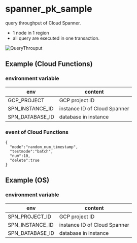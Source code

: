 # spanner_pk_sample

query throughput of Cloud Spanner.

- 1 node in 1 region
- all query are executed in one transaction.

![QueryThrouput](https://user-images.githubusercontent.com/301822/63657505-dfec0e80-c7dd-11e9-87ce-96457ed850c2.png)


## Example (Cloud Functions)

### environment variable

| env | content |
----|----
| GCP_PROJECT | GCP project ID |
| SPN_INSTANCE_ID | instance ID of Cloud Spanner |
| SPN_DATABASE_ID | database in instance  |

### event of Cloud Functions

```
{
  "mode":"random_num_timestamp",
  "testmode":"batch",
  "num":10,
  "delete":true
}
```

## Example (OS)

### environment variable

| env | content |
----|----
| SPN_PROJECT_ID | GCP project ID |
| SPN_INSTANCE_ID | instance ID of Cloud Spanner |
| SPN_DATABASE_ID | database in instance  |

